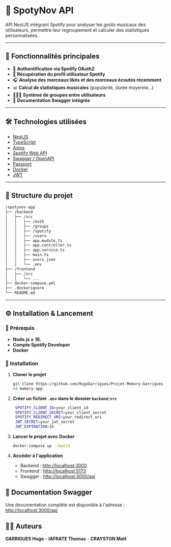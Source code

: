 # 🎵 SpotyNov API

API NestJS intégrant Spotify pour analyser les goûts musicaux des utilisateurs, permettre leur regroupement et calculer des statistiques personnalisées.

---

## 🚀 Fonctionnalités principales

- 🔐 **Authentification via Spotify OAuth2**
- 👤 **Récupération du profil utilisateur Spotify**
- 🎧 **Analyse des morceaux likés et des morceaux écoutés récemment**
- 📊 **Calcul de statistiques musicales** (popularité, durée moyenne…)
- 🧑‍🤝‍🧑 **Système de groupes entre utilisateurs**
- 📘 **Documentation Swagger intégrée**

---

## 🛠️ Technologies utilisées

- [NestJS](https://nestjs.com/)
- [TypeScript](https://www.typescriptlang.org/)
- [Axios](https://axios-http.com/)
- [Spotify Web API](https://developer.spotify.com/documentation/web-api/)
- [Swagger / OpenAPI](https://swagger.io/)
- [Passport](http://www.passportjs.org/)
- [Docker](https://www.docker.com/)
- [JWT](https://jwt.io/)

---

## 📂 Structure du projet

```bash
/spotynov-app
├── /backend
│   ├── /src
│   │   ├── /auth
│   │   ├── /groups
│   │   ├── /spotify
│   │   ├── /users
│   │   ├── app.module.ts
│   │   ├── app.controller.ts
│   │   ├── app.service.ts
│   │   ├── main.ts
│   │   ├── users.json
│   │   └── .env
├── /frontend
│   ├── /src
│   │   └── ...
├── docker-compose.yml
├── .dockerignore
└── README.md
```
---

## ⚙️ Installation & Lancement

### 📌 Prérequis
- **Node.js ≥ 18.**
- **Compte Spotify Developer**
- **Docker**

### 🔧 Installation
1. **Cloner le projet**
   ```sh
   git clone https://github.com/HugoGarrigues/Projet-Memory-Garrigues
   cd memory-app
   ```
2. **Créer un fichier `.env` dans le dossier `backend/src`**
   ```sh 
    SPOTIFY_CLIENT_ID=your_client_id
    SPOTIFY_CLIENT_SECRET=your_client_secret
    SPOTIFY_REDIRECT_URI=your_redirect_uri
    JWT_SECRET=your_jwt_secret
    JWT_EXPIRATION=1h
    ```
3. **Lancer le projet avec Docker**
    ```sh
    docker-compose up --build
    ```

4. **Accéder à l'application**
    - Backend : [http://localhost:3000](http://localhost:3000)
    - Frontend : [http://localhost:5173](http://localhost:5173)
    - Swagger : [http://localhost:3000/api](http://localhost:3000/api)
    

## 📘 Documentation Swagger

Une documentation complète est disponible à l'adresse :
[http://localhost:3000/api](http://localhost:3000/api)


## 👨‍💻  Auteurs

**GARRIGUES Hugo** - **IAFRATE Thomas** - **CRAYSTON Matt**
